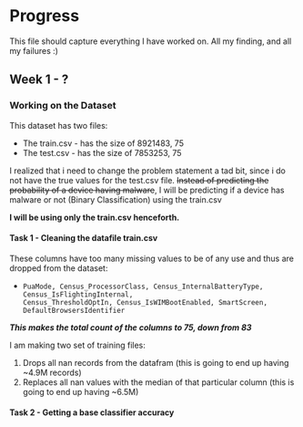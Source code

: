 # Progress
This file should capture everything I have worked on. All my finding, and all my failures :)

## Week 1 - ?

### Working on the Dataset
This dataset has two files:
- The train.csv - has the size of 8921483, 75
- The test.csv - has the size of 7853253, 75

I realized that i need to change the problem statement a tad bit, since i do not have the true values for the test.csv 
file. 
~~Instead of predicting the probability of a device having malware~~, I will be predicting if a device has malware or not 
(Binary Classification) using the train.csv

**I will be using only the train.csv henceforth.**

#### Task 1 - Cleaning the datafile train.csv
These columns have too many missing values to be of any use and thus are dropped from the dataset:
-     PuaMode, Census_ProcessorClass, Census_InternalBatteryType, Census_IsFlightingInternal,
      Census_ThresholdOptIn, Census_IsWIMBootEnabled, SmartScreen, DefaultBrowsersIdentifier

_**This makes the total count of the columns to 75, down from 83**_

I am making two set of training files:
1. Drops all nan records from the datafram (this is going to end up having ~4.9M records)
2. Replaces all nan values with the median of that particular column (this is going to end up having ~6.5M)



#### Task 2 - Getting a base classifier accuracy


